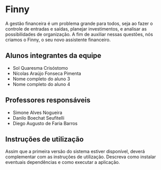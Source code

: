 # Finny
A gestão financeira é um problema grande para todos, seja ao fazer o controle de entradas e saídas, planejar investimentos, e analisar as possibilidades de organização. A fim de auxiliar nessas questões, nós criamos o Finny, o seu novo assistente financeiro.

## Alunos integrantes da equipe

* Sol Quaresma Crisóstomo
* Nícolas Araújo Fonseca Pimenta
* Nome completo do aluno 3
* Nome completo do aluno 4

## Professores responsáveis

* Simone Alves Nogueira
* Danilo Boechat Seufitelli
* Diego Augusto de Faria Barros

## Instruções de utilização

Assim que a primeira versão do sistema estiver disponível, deverá complementar com as instruções de utilização. Descreva como instalar eventuais dependências e como executar a aplicação.
